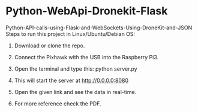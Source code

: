 # Python-WebApi-Dronekit-Flask
Python-API-calls-using-Flask-and-WebSockets-Using-DroneKit-and-JSON
Steps to run this project in Linux/Ubuntu/Debian OS:

1) Download or clone the repo.
2) Connect the Pixhawk with the USB into the Raspberry Pi3.
3) Open the terminal and type this: 
python server.py

4) This will start the server at http://0.0.0.0:8080
5) Open the given link and see the data in real-time.
6) For more reference check the PDF.
